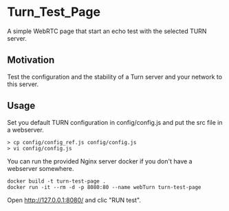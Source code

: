 # Turn_Test_Page

A simple WebRTC page that start an echo test with the selected TURN server.

## Motivation

Test the configuration and the stability of a Turn server and your network to this server.

## Usage

Set you default TURN configuration in config/config.js and put the src file in a webserver.

```
> cp config/config_ref.js config/config.js
> vi config/config.js
```

You can run the provided Nginx server docker if you don't have a webserver somewhere. 

```
docker build -t turn-test-page .
docker run -it --rm -d -p 8080:80 --name webTurn turn-test-page
```

Open http://127.0.0.1:8080/ and clic "RUN test".
